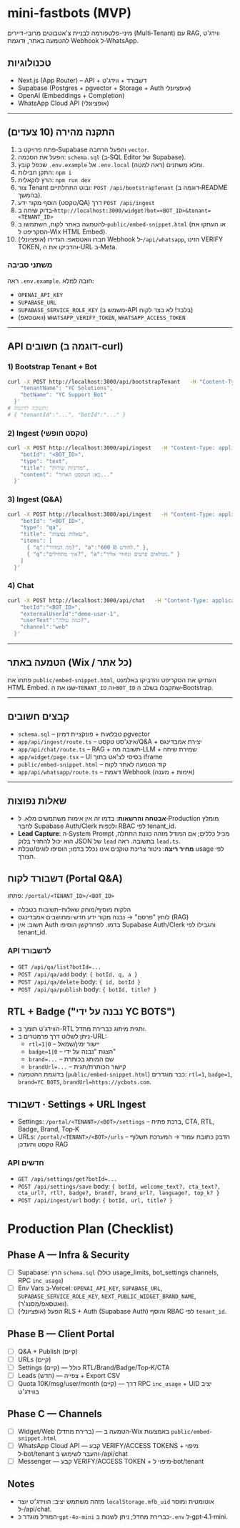 
# mini-fastbots (MVP)

מיני-פלטפורמה לבניית צ'אטבוטים מרובי-דיירים (Multi‑Tenant) עם RAG, ווידג'ט להטמעה באתר, ודוגמת Webhook ל‑WhatsApp.

## טכנולוגיות
- Next.js (App Router) – API + דשבורד + ווידג'ט
- Supabase (Postgres + pgvector + Storage + Auth אופציונלי)
- OpenAI (Embeddings + Completion)
- WhatsApp Cloud API (אופציונלי)

---

## התקנה מהירה (10 צעדים)
1) פתח פרויקט ב‑Supabase והפעל הרחבה `vector`.
2) הפעל את הסכמה: `schema.sql` (ב‑SQL Editor של Supabase).
3) שכפל קובץ `.env.example` אל `.env.local` ומלא משתנים (ראה למטה).
4) התקן חבילות: `npm i`
5) הרץ לוקאלית: `npm run dev`
6) צור Tenant ובוט התחלתיים: `POST /api/bootstrapTenant` (דוגמה ב‑README בהמשך).
7) הוסף מקור ידע (טקסט/QA) דרך `POST /api/ingest`
8) בדוק שיחה ב‑`http://localhost:3000/widget?bot=<BOT_ID>&tenant=<TENANT_ID>`
9) להטמעה באתר לקוח, השתמשו ב‑`public/embed-snippet.html` (או העתקו את הסקריפט ל‑Wix HTML Embed).
10) (אופציונלי) חברו וואטסאפ: הגדירו Webhook ל‑`/api/whatsapp`, הזינו VERIFY TOKEN, והדביקו את ה‑URL ב‑Meta.

### משתני סביבה
ראה `.env.example`. חובה למלא:
- `OPENAI_API_KEY`
- `SUPABASE_URL`
- `SUPABASE_SERVICE_ROLE_KEY` (משמש ב‑API בלבד! לא בצד לקוח)
- (וואטסאפ) `WHATSAPP_VERIFY_TOKEN`, `WHATSAPP_ACCESS_TOKEN`

---

## API חשובים (דוגמה ב‑curl)

### 1) Bootstrap Tenant + Bot
```bash
curl -X POST http://localhost:3000/api/bootstrapTenant   -H "Content-Type: application/json"   -d '{
    "tenantName": "YC Solutions",
    "botName": "YC Support Bot"
  }'
# תשובה לדוגמה:
# { "tenantId":"...", "botId":"..." }
```

### 2) Ingest (טקסט חופשי)
```bash
curl -X POST http://localhost:3000/api/ingest   -H "Content-Type: application/json"   -d '{
    "botId": "<BOT_ID>",
    "type": "text",
    "title": "מדיניות שירות",
    "content": "כאן הטקסט הארוך..."
  }'
```

### 3) Ingest (Q&A)
```bash
curl -X POST http://localhost:3000/api/ingest   -H "Content-Type: application/json"   -d '{
    "botId": "<BOT_ID>",
    "type": "qa",
    "title": "שאלות נפוצות",
    "items": [
      { "q":"מה המחיר?", "a":"600 ₪ לחודש." },
      { "q":"איך מתחילים?", "a":"ממלאים פרטים ונחזור אליך." }
    ]
  }'
```

### 4) Chat
```bash
curl -X POST http://localhost:3000/api/chat   -H "Content-Type: application/json"   -d '{
    "botId":"<BOT_ID>",
    "externalUserId":"demo-user-1",
    "userText":"כמה עולה?",
    "channel":"web"
  }'
```

---

## הטמעה באתר (Wix / כל אתר)
פתחו את `public/embed-snippet.html`, העתיקו את הסקריפט והדביקו באלמנט HTML Embed.
שנו את ה‑`TENANT_ID` וה‑`BOT_ID` שתקבלו בשלב ה‑Bootstrap.

---

## קבצים חשובים
- `schema.sql` – טבלאות + פונקציית דמיון pgvector
- `app/api/ingest/route.ts` – אינג'סט טקסט/Q&A + יצירת אמבדינגס
- `app/api/chat/route.ts` – RAG + תשובה מה‑LLM + שמירת שיחה
- `app/widget/page.tsx` – UI בסיסי לצ'אט בתוך iframe
- `public/embed-snippet.html` – קוד הטמעה לאתר לקוח
- `app/api/whatsapp/route.ts` – דוגמת Webhook (אימות + מענה)

---

## שאלות נפוצות
- **אבטחה והרשאות**: בדמו זה אין אימות משתמשים מלא. ל‑Production מומלץ לחבר Supabase Auth/Clerk ולכפות RBAC לפי tenant_id.
- **Lead Capture**: ה‑System Prompt מכיל כללים; אם המודל מזהה כוונת התחלה, הוא יכול להחזיר בלוק JSON של `lead` בתשובה. ראה `lead.ts`.
- **מחיר ריצה**: ניטור צריכת טוקנים אינו נכלל בדמו; הוסיפו לוגים/טבלת usage לפי הצורך.


## דשבורד לקוח (Portal Q&A)
פתחו: `/portal/<TENANT_ID>/<BOT_ID>`
- הלקוח מוסיף/מוחק שאלות–תשובות בטבלה
- לוחץ "פרסם" → נבנה מקור ידע חדש ומחושבים אמבדינגס (RAG)
- חשוב: אין Auth בדמו. לפרודקשן הוסיפו Supabase Auth/Clerk והגבילו לפי tenant_id.

### API לדשבורד
- `GET /api/qa/list?botId=...`
- `POST /api/qa/add`  body: `{ botId, q, a }`
- `POST /api/qa/delete` body: `{ id, botId }`
- `POST /api/qa/publish` body: `{ botId, title? }`


## RTL + Badge ("נבנה על ידי YC BOTS")
- הווידג'ט תומך ב-RTL ותגית מיתוג כברירת מחדל.
- ניתן לשלוט דרך פרמטרים ב-URL:
  - `rtl=1|0` – יישור ימין/שמאל
  - `badge=1|0` – הצגת "נבנה על ידי"
  - `brand=...` – שם המותג בכותרת
  - `brandUrl=...` – קישור הכותרת/תגית
- בדוגמת ההטמעה (`public/embed-snippet.html`) כבר מוגדרים: `rtl=1`, `badge=1`, `brand=YC BOTS`, `brandUrl=https://ycbots.com`.


## דשבורד · Settings + URL Ingest
- Settings: `/portal/<TENANT>/<BOT>/settings` – ברכת פתיח, CTA, RTL, Badge, Brand, Top‑K
- URLs: `/portal/<TENANT>/<BOT>/urls` – הדבק כתובת עמוד → המערכת תשלוף טקסט ותעדכן RAG

### API חדשים
- `GET /api/settings/get?botId=...`
- `POST /api/settings/save` body: `{ botId, welcome_text?, cta_text?, cta_url?, rtl?, badge?, brand?, brand_url?, language?, top_k? }`
- `POST /api/ingest/url` body: `{ botId, url, title? }`


# Production Plan (Checklist)

## Phase A — Infra & Security
- [ ] Supabase: הרץ `schema.sql` (כולל usage_limits, bot_settings channels, RPC `inc_usage`)
- [ ] Env Vars ב‑Vercel: `OPENAI_API_KEY`, `SUPABASE_URL`, `SUPABASE_SERVICE_ROLE_KEY`, `NEXT_PUBLIC_WIDGET_BRAND_NAME`, (וואטסאפ/מסנג'ר).
- [ ] (אופציונלי) הפעל RLS + Auth (Supabase Auth) והוסף RBAC לפי `tenant_id`.

## Phase B — Client Portal
- [ ] Q&A + Publish (קיים)
- [ ] URLs (קיים)
- [ ] Settings (קיים) — כולל RTL/Brand/Badge/Top‑K/CTA
- [ ] Leads (חדש) — צפייה + Export CSV
- [ ] Quota 10K/msg/user/month (קיים) — דרך RPC `inc_usage` + UID יציב בווידג׳ט

## Phase C — Channels
- [ ] Widget/Web (ברירת מחדל) — הטמעה ב‑Wix באמצעות `public/embed-snippet.html`
- [ ] WhatsApp Cloud API — קבע VERIFY/ACCESS TOKENS + מיפוי ל‑bot/tenant והעבר לשימוש ב‑/api/chat
- [ ] Messenger — קבע VERIFY/ACCESS TOKEN + מיפוי ל‑bot/tenant

## Notes
- מזהה משתמש יציב: הווידג׳ט יוצר `localStorage.mfb_uid` אוטומטית ומוסר ל‑/api/chat.
- המודל מוגדר כ‑`gpt-4o-mini` כברירת מחדל; ניתן לשנות ב‑`.env` ל‑gpt‑4.1‑mini.

